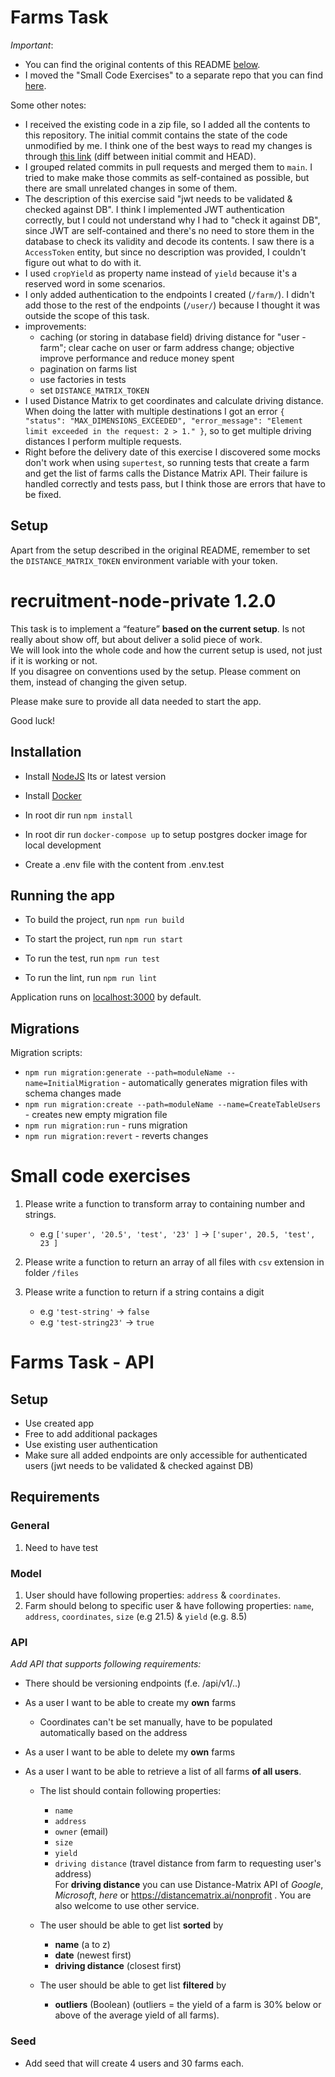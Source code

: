 # Farms Task

*Important*:

- You can find the original contents of this README [below](#recruitment-node-private-1.2.0).
- I moved the "Small Code Exercises" to a separate repo that you can find [here](https://github.com/manugrandio/small-code-exercises).

Some other notes:

- I received the existing code in a zip file, so I added all the contents to this repository.
The initial commit contains the state of the code unmodified by me.
I think one of the best ways to read my changes is through [this link](https://github.com/manugrandio/farms-task/compare/8a5eb16...HEAD) (diff between initial commit and HEAD).
- I grouped related commits in pull requests and merged them to `main`.
I tried to make make those commits as self-contained as possible, but there are small unrelated changes in some of them.
- The description of this exercise said "jwt needs to be validated & checked against DB".
I think I implemented JWT authentication correctly, but I could not understand why I had to "check it against DB", since JWT are self-contained and there's no need to store them in the database to check its validity and decode its contents.
I saw there is a `AccessToken` entity, but since no description was provided, I couldn't figure out what to do with it.
- I used `cropYield` as property name instead of `yield` because it's a reserved word in some scenarios.
- I only added authentication to the endpoints I created (`/farm/`). I didn't add those to the rest of the endpoints (`/user/`) because I thought it was outside the scope of this task.
- improvements:
    - caching (or storing in database field) driving distance for "user - farm"; clear cache on user or farm address change; objective improve performance and reduce money spent
    - pagination on farms list
    - use factories in tests
    - set `DISTANCE_MATRIX_TOKEN`
- I used Distance Matrix to get coordinates and calculate driving distance.
When doing the latter with multiple destinations I got an error `{ "status": "MAX_DIMENSIONS_EXCEEDED", "error_message": "Element limit exceeded in the request: 2 > 1." }`, so to get multiple driving distances I perform multiple requests.
- Right before the delivery date of this exercise I discovered some mocks don't work when using `supertest`, so running tests that create a farm and get the list of farms calls the Distance Matrix API.
Their failure is handled correctly and tests pass, but I think those are errors that have to be fixed.

## Setup

Apart from the setup described in the original README, remember to set the `DISTANCE_MATRIX_TOKEN` environment variable with your token.

# recruitment-node-private 1.2.0

This task is to implement a “feature” **based on the current setup**. Is not really about show off, but about deliver a solid piece of work.<br/>
We will look into the whole code and how the current setup is used, not just if it is working or not.<br/>
If you disagree on conventions used by the setup. Please comment on them, instead of changing the given setup.

Please make sure to provide all data needed to start the app.

Good luck!

## Installation

- Install [NodeJS](https://nodejs.org/en/) lts or latest version
- Install [Docker](https://www.docker.com/get-started/)

- In root dir run `npm install`
- In root dir run `docker-compose up` to setup postgres docker image for local development

- Create a .env file with the content from .env.test

## Running the app

- To build the project, run `npm run build`
- To start the project, run `npm run start`

- To run the test, run `npm run test`
- To run the lint, run `npm run lint`

Application runs on [localhost:3000](http://localhost:3000) by default.

## Migrations

Migration scripts:

- `npm run migration:generate --path=moduleName --name=InitialMigration` - automatically generates migration files with
  schema changes made
- `npm run migration:create --path=moduleName --name=CreateTableUsers` - creates new empty migration file
- `npm run migration:run` - runs migration
- `npm run migration:revert` - reverts changes

# Small code exercises

1. Please write a function to transform array to containing number and strings.

    - e.g `['super', '20.5', 'test', '23' ]` -> `['super', 20.5, 'test', 23 ]`

2. Please write a function to return an array of all files with `csv` extension in folder `/files`

3. Please write a function to return if a string contains a digit
    - e.g `'test-string'` -> `false`
    - e.g `'test-string23'` -> `true`

# Farms Task - API

## Setup

- Use created app
- Free to add additional packages
- Use existing user authentication
- Make sure all added endpoints are only accessible for authenticated users (jwt needs to be validated & checked against DB)

## Requirements

### General

1. Need to have test

### Model

1. User should have following properties: `address` & `coordinates`. 
2. Farm should belong to specific user & have following properties: `name`,  `address`, `coordinates`, `size` (e.g 21.5) & `yield` (e.g. 8.5)

### API

_Add API that supports following requirements:_

- There should be versioning endpoints (f.e. /api/v1/..)

- As a user I want to be able to create my **own** farms
    - Coordinates can't be set manually, have to be populated automatically based on the address

- As a user I want to be able to delete my **own** farms

- As a user I want to be able to retrieve a list of all farms **of all users**.
    - The list should contain following properties: 
      - `name`
      - `address`
      - `owner` (email)
      - `size`
      - `yield`
      - `driving distance` (travel distance from farm to requesting user's address)<br/>
          For **driving distance** you can use Distance-Matrix API of *Google*, *Microsoft*, *here* or https://distancematrix.ai/nonprofit .
          You are also welcome to use other service.

    - The user should be able to get list **sorted** by
        - **name** (a to z)
        - **date** (newest first)
        - **driving distance** (closest first)

    - The user should be able to get list **filtered** by
        - **outliers** (Boolean) (outliers = the yield of a farm is 30% below or above of the average yield of all farms).

### Seed

- Add seed that will create 4 users and 30 farms each.

<br/>
<br/>
<br/>
